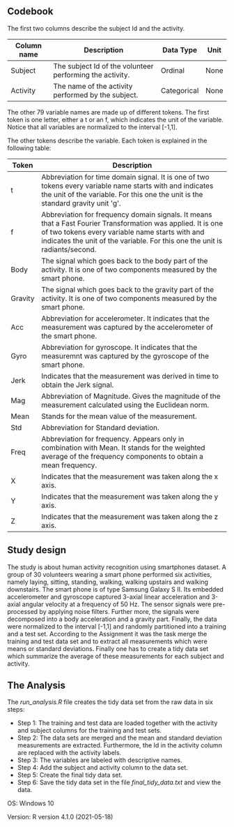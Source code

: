 ## Codebook

The first two columns describe the subject Id and the activity.


**Column name** | **Description** | **Data Type** | **Unit**
----------------|-----------------|---------------|----------
Subject         | The subject Id of the volunteer performing the activity. | Ordinal | None
Activity | The name of the activity performed by the subject.| Categorical| None

The other 79 variable names are made up of different tokens. The first token is one letter, either a t or an f, which indicates the unit of the variable. Notice that all variables are normalized to the interval [-1,1].

The other tokens describe the variable. Each token is explained in the following table:

**Token**| **Description**
---------|----------------
t | Abbreviation for time domain signal. It is one of two tokens every variable name starts with and indicates the unit of the variable. For this one the unit is the standard gravity unit 'g'.
f | Abbreviation for frequency domain signals. It means that a Fast Fourier Transformation was applied. It is one of two tokens every variable name starts with and indicates the unit of the variable. For this one the unit is radiants/second.
Body | The signal which goes back to the body part of the activity. It is one of two components measured by the smart phone.
Gravity | The signal which goes back to the gravity part of the activity. It is one of two components measured by the smart phone.
Acc | Abbreviation for accelerometer. It indicates that the measurement was captured by the accelerometer of the smart phone.
Gyro | Abbreviation for gyroscope. It indicates that the measuremnt was captured by the gyroscope of the smart phone.
Jerk | Indicates that the measurement was derived in time to obtain the Jerk signal.
Mag | Abbreviation of Magnitude. Gives the magnitude of the measurement calculated using the Euclidean norm.
Mean | Stands for the mean value of the measurement.
Std | Abbreviation for Standard deviation.
Freq | Abbreviation for frequency. Appears only in combination with Mean. It stands for the weighted average of the frequency components to obtain a mean frequency.
X | Indicates that the measurement was taken along the x axis.
Y | Indicates that the measurement was taken along the y axis.
Z | Indicates that the measurement was taken along the z axis.

## Study design

The study is about human activity recognition using smartphones dataset. A group of 30 volunteers wearing a smart phone performed six activities, namely laying, sitting, standing, walking, walking upstairs and walking downstairs. The smart phone is of type Samsung Galaxy S II. Its embedded accelerometer and gyroscope captured 3-axial linear acceleration and 3-axial angular velocity at a frequency of 50 Hz. The sensor signals were pre-processed by applying noise filters. Further more, the signals were decomposed into a body acceleration and a gravity part. Finally, the data were normalized to the interval [-1,1] and randomly partitioned into a training and a test set.
According to the Assignment it was the task merge the training and test data set and to extract all measurements which were means or standard deviations. Finally one has to create a tidy data set which summarize the average of these measurements for each subject and activity.

## The Analysis
The *run_analysis.R* file creates the tidy data set from the raw data in six steps:
- Step 1: The training and test data are loaded together with the activity and subject columns for the training and test sets.  
- Step 2: The data sets are merged and the mean and standard deviation measurements are extracted. Furthermore, the Id in the activity column are replaced with the activity labels.  
- Step 3: The variables are labeled with descriptive names.  
- Step 4: Add the subject and activity column to the data set.  
- Step 5: Create the final tidy data set.  
- Step 6: Save the tidy data set in the file *final_tidy_data.txt* and view the data.

OS: Windows 10

Version: R version 4.1.0 (2021-05-18)